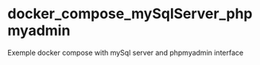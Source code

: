 # docker_compose_mySqlServer_phpmyadmin
Exemple docker compose with mySql server and phpmyadmin interface
